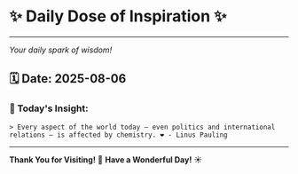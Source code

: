 # ✨ Daily Dose of Inspiration ✨

--- 

_Your daily spark of wisdom!_

## 🗓️ Date: **2025-08-06**

### 💬 Today's Insight:
```
> Every aspect of the world today – even politics and international relations – is affected by chemistry. ❤️ - Linus Pauling
```

--- 

**Thank You for Visiting!** 🙏
**Have a Wonderful Day!** ☀️
